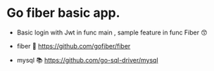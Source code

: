# Go fiber basic app.

- Basic login with Jwt in func main , sample feature in func Fiber 😙

- fiber 🚀    https://github.com/gofiber/fiber
- mysql 📚    https://github.com/go-sql-driver/mysql

